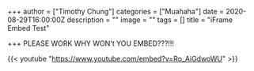 +++
author = ["Timothy Chung"]
categories = ["Muahaha"]
date = 2020-08-29T16:00:00Z
description = ""
image = ""
tags = []
title = "iFrame Embed Test"

+++
PLEASE WORK WHY WON't YOU EMBED???!!!

<span class="tablewrapper" markdown="1">

{{< youtube "https://www.youtube.com/embed?v=Ro_AiGdwoWU" >}}

</span>